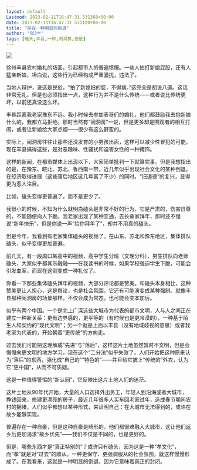 ```yaml
---
layout: default
Lastmod: 2023-02-11T16:47:31.531368+00:00
date: 2023-02-11T16:47:31.531120+00:00
title: "存在一种明显的倒退"
author: "张3丰"
tags: [磕头,丰县,一种,闹洞房,但是]
---
```


![](https://images.weserv.nl/?url=https%3A//mmbiz.qpic.cn/mmbiz_jpg/3OMbCSCZjRYKnSOwzCv3mVVLQ5UvRdGOLm0fNRtFdCUFpXa5f85UFpeefEkWhwfkJHsiboGtTErfuCXIjQQa1yA/640%3Fwx_fmt%3Djpeg)

徐州丰县农村婚礼的场面，引起都市人的普遍愤慨。一些人拍打新娘屁股，还有人猛亲新娘，坦白说，这些行为已经构成严重骚扰，违法了。

当地人辩护，说这是民俗，“拍了新媳妇的腚，不得病。”这完全是胡说八道。这话非常无礼，但是也必须指出一点，这种行为并不是什么传统——或者说比传统更坏，以前还真没这么坏。

丰县距离我老家豫东不远。我小时候去参加表哥们的婚礼，他们都鼓励我去抱新娘什么的，我都立马拒绝。那时当然有“闹洞房”一说，但是更多却是围观者的相互打闹，或者让新娘给大家点烟——很少有这么野蛮的。

实际上，闹洞房往往让那些还没发育的小男孩出面，这样可以减少性冒犯的可能。现在丰县搞得这些，是对恶趣味、性骚扰和迫害女性的一种掩饰。

这样的新闻，在都市媒体上出现以下，大家简单批判一下就算完事。但是我想指出的是，在豫东、皖北、苏北、鲁西南一带，近几年似乎出现社会文化的某种倒退。在经济取得进展（这些落后地区这几年富了不少）的同时，“旧道德”的复兴，显得更为惹人注目。

比如，磕头变得更普遍了，而不是更少了。

我很小的时候，不知为什么就明白磕头是非常不好的行为，它是严肃的，伤害自尊的，不能随便向人下跪。我老家出现了某种变通，去长辈家拜年，那时还不懂说“新年快乐”，但是你说一声“给你拜年了”，却并不用真的磕头。

但是今年，我看到有老家集体磕头的视频了。在山东、苏北和豫东地区，集体排队磕头，似乎变得更加普遍。

前几天，有一段周口某高中的视频，高中学生分班（文理分科），男生排队向老师磕头，大家似乎都其乐融融——在我读书的时候，如果学校强迫学生下跪，可能会引发血案，而现在这倒变成一种礼仪了。

你看一下那些集体磕头拜年的视频，大部分评论都是赞美。和磕头本身相比，这种赞美更让人担心，这是舆论，也是社会氛围，它还有可能演变成某种强制。就像丰县那种闹洞房的场景那样，不仅会成为常态，也可能会变本加厉。

似乎有两个中国。一个是北上广深这些大城市为代表的都市文明，人与人之间正在建立一种新关系：更有边界感的，更平等的（有时候也是更冷漠的），一种基于陌生人和契约的“现代文明”；另一个就是上面以丰县（没有地域歧视的意思）或者我老家为代表的，开始朝着“更传统”的方向走。

过去我们可能把这理解成“先进”与“落后”，这样这片土地虽然暂时不文明，但是会慢慢向更文明的地方学习，现在这个“二分法”似乎失效了。人们开始把这种原来认为“落后”的东西，强化成“自己的”“特色的”——并且给它披上“传统的”外衣，认为它“更中国”，从而不可质疑。

这是一种值得警惕的“新认同”，它反映出这片土地人们的迷茫。

这片土地从90年代开始，大量的人口选择外出务工，年轻人到沿海或者大城市，挣钱回来，修建更漂亮的房子，最近几年很多人买车回老家过年，造成春节期间农村的拥堵，人们似乎都想以某种形式，来证明自己：在大城市无法得到的，或许在故乡能够实现。

普遍存在一种自豪，但是这种自豪是畸形的，他们都很难融入大城市，这让他们返乡后更加渴求“故乡优先”——我们不仅是不同的，也是更好的。

但是，哪些东西才是“真正特别的”？或许只有磕头，因为这是一种“孝文化”，而“孝”就是对“过去”的顺从。一种更保守、更强调服从的社会氛围，就这样慢慢形成了。在我看来，这就是一种明显的倒退，因为它意味着真正的封闭。

